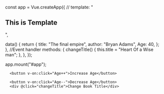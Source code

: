 <!-- Day-1 -->

const app = Vue.createApp({
// template: "<h2>This is Template</h2>",

data() {
return {
title: "The final empire",
author: "Bryan Adams",
Age: 40,
};
},
//Event handler
methods: {
changeTitle() {
this.title = "Heart Of a Wise man";
},
},
});

app.mount("#app");

<!-- EVent handlers in HTML orInline handlers -->

      <button v-on:click="Age++">Increase Age</button>

      <button v-on:click="Age--">Decrease Age</button>
      <div @click="changeTitle">Change Book Title</div>

